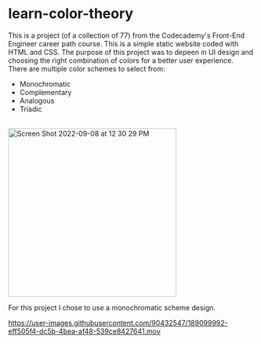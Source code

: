 # learn-color-theory

This is a project (of a collection of 77) from the Codecademy's Front-End Engineer career path course. This is a simple static website coded with HTML and CSS. The purpose of this project was to depeen in UI design and choosing the right combination of colors for a better user experience. <br>
There are multiple color schemes to select from:
<br>
<ul>
<li>Monochromatic</li>
<li>Complementary</li>
<li>Analogous</li>
<li>Triadic</li>
</ul>
<br>
<img width="343" alt="Screen Shot 2022-09-08 at 12 30 29 PM" src="https://user-images.githubusercontent.com/90432547/189100535-d5550685-7302-4d6c-9d42-df0fd4b4e818.png">
<br>

For this project I chose to use a monochromatic scheme design. 
<br>


https://user-images.githubusercontent.com/90432547/189099992-eff505f4-dc5b-4bea-af48-539ce8427641.mov

